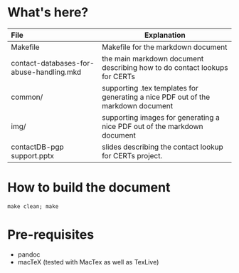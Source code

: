 
What's here?
============


|File           | Explanation                                                          |
|:--------------|----------------------------------------------------------------------|
|Makefile 		|Makefile for the markdown document                                    |
|contact-databases-for-abuse-handling.mkd|the main markdown document describing how to do contact lookups for CERTs |
|common/ 		|supporting .tex templates for generating a nice PDF out of the markdown document |
|img/ 			|supporting images for generating a nice PDF out of the markdown document |
|contactDB-pgp support.pptx|slides describing the contact lookup for CERTs project. |


How to build the document
=========================

```
make clean; make
```

Pre-requisites
==============

* pandoc
* macTeX (tested with MacTex as well as TexLive)

